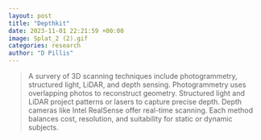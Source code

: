 ```yaml
---
layout: post
title: "Depthkit"
date: 2023-11-01 22:21:59 +00:00
image: Splat_2 (2).gif
categories: research
author: "D Pillis"
---
```

<blockquote> <p>A survery of 3D scanning techniques include photogrammetry, structured light, LiDAR, and depth sensing. Photogrammetry uses overlapping photos to reconstruct geometry. Structured light and LiDAR project patterns or lasers to capture precise depth. Depth cameras like Intel RealSense offer real-time scanning. Each method balances cost, resolution, and suitability for static or dynamic subjects.
 </p> </blockquote>
